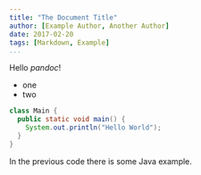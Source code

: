 ```yaml
---
title: "The Document Title"
author: [Example Author, Another Author]
date: 2017-02-20
tags: [Markdown, Example]
...
```


Hello *pandoc*!

- one
- two

```Java
class Main {
  public static void main() {
    System.out.println("Hello World");
  }
}
```

In the previous code there is some Java example.
